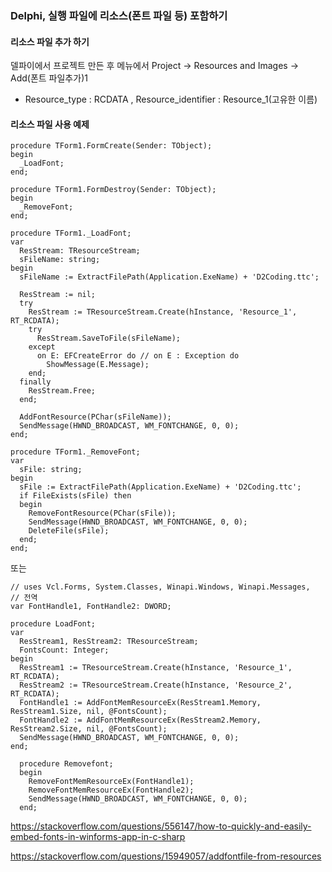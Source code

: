 ### Delphi, 실행 파일에 리소스(폰트 파일 등) 포함하기

#### 리소스 파일 추가 하기
델파이에서 프로젝트 만든 후 메뉴에서 Project → Resources and Images → Add(폰트 파일추가)1
* Resource_type : RCDATA , Resource_identifier : Resource_1(고유한 이름)

#### 리소스 파일 사용 예제
```delphi
procedure TForm1.FormCreate(Sender: TObject);
begin
  _LoadFont;
end;

procedure TForm1.FormDestroy(Sender: TObject);
begin
  _RemoveFont;
end;

procedure TForm1._LoadFont;
var
  ResStream: TResourceStream;
  sFileName: string;
begin
  sFileName := ExtractFilePath(Application.ExeName) + 'D2Coding.ttc';

  ResStream := nil;
  try
    ResStream := TResourceStream.Create(hInstance, 'Resource_1', RT_RCDATA);
    try
      ResStream.SaveToFile(sFileName);
    except
      on E: EFCreateError do // on E : Exception do
        ShowMessage(E.Message);
    end;
  finally
    ResStream.Free;
  end;

  AddFontResource(PChar(sFileName));
  SendMessage(HWND_BROADCAST, WM_FONTCHANGE, 0, 0);
end;

procedure TForm1._RemoveFont;
var
  sFile: string;
begin
  sFile := ExtractFilePath(Application.ExeName) + 'D2Coding.ttc';
  if FileExists(sFile) then
  begin
    RemoveFontResource(PChar(sFile));
    SendMessage(HWND_BROADCAST, WM_FONTCHANGE, 0, 0);
    DeleteFile(sFile);
  end;
end;
```

또는
```delphi
// uses Vcl.Forms, System.Classes, Winapi.Windows, Winapi.Messages,
// 전역
var FontHandle1, FontHandle2: DWORD;

procedure LoadFont;
var
  ResStream1, ResStream2: TResourceStream;
  FontsCount: Integer;
begin
  ResStream1 := TResourceStream.Create(hInstance, 'Resource_1', RT_RCDATA);
  ResStream2 := TResourceStream.Create(hInstance, 'Resource_2', RT_RCDATA);
  FontHandle1 := AddFontMemResourceEx(ResStream1.Memory, ResStream1.Size, nil, @FontsCount);
  FontHandle2 := AddFontMemResourceEx(ResStream2.Memory, ResStream2.Size, nil, @FontsCount);
  SendMessage(HWND_BROADCAST, WM_FONTCHANGE, 0, 0);
end;

  procedure Removefont;
  begin
    RemoveFontMemResourceEx(FontHandle1);
    RemoveFontMemResourceEx(FontHandle2);
    SendMessage(HWND_BROADCAST, WM_FONTCHANGE, 0, 0);
  end;
```

https://stackoverflow.com/questions/556147/how-to-quickly-and-easily-embed-fonts-in-winforms-app-in-c-sharp

https://stackoverflow.com/questions/15949057/addfontfile-from-resources
